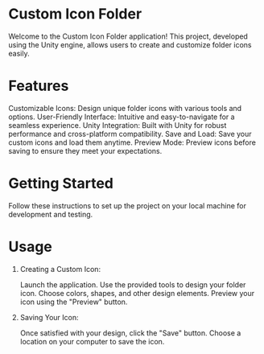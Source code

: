 # Custom Icon Folder
Welcome to the Custom Icon Folder application! This project, developed using the Unity engine, allows users to create and customize folder icons easily.
# Features
Customizable Icons: Design unique folder icons with various tools and options.
User-Friendly Interface: Intuitive and easy-to-navigate for a seamless experience.
Unity Integration: Built with Unity for robust performance and cross-platform compatibility.
Save and Load: Save your custom icons and load them anytime.
Preview Mode: Preview icons before saving to ensure they meet your expectations.
# Getting Started
Follow these instructions to set up the project on your local machine for development and testing.
# Usage
1. Creating a Custom Icon:
 
   Launch the application.
   Use the provided tools to design your folder icon. Choose colors, shapes, and other design elements.
   Preview your icon using the "Preview" button.

3. Saving Your Icon:

    Once satisfied with your design, click the "Save" button.
    Choose a location on your computer to save the icon.
